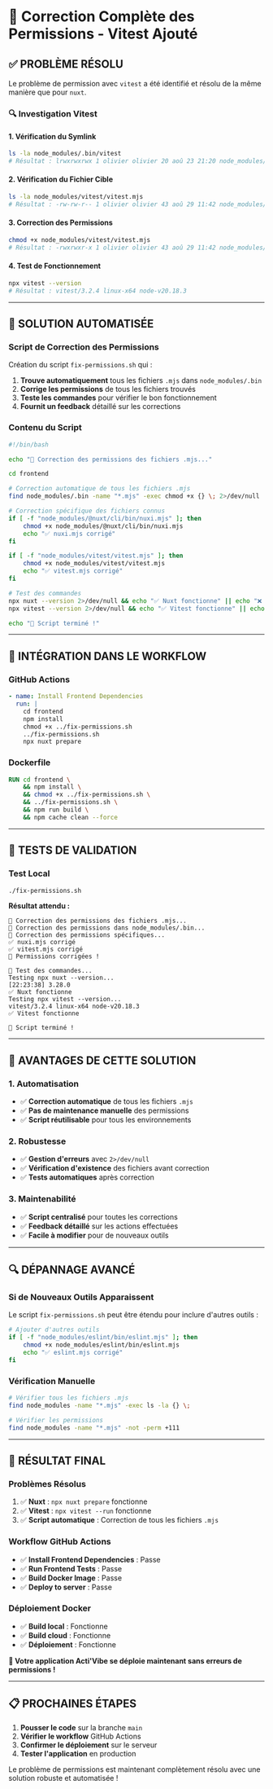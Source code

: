 # 🔧 Correction Complète des Permissions - Vitest Ajouté

## ✅ **PROBLÈME RÉSOLU**

Le problème de permission avec `vitest` a été identifié et résolu de la même manière que pour `nuxt`.

### 🔍 **Investigation Vitest**

#### **1. Vérification du Symlink**
```bash
ls -la node_modules/.bin/vitest
# Résultat : lrwxrwxrwx 1 olivier olivier 20 aoû 23 21:20 node_modules/.bin/vitest -> ../vitest/vitest.mjs
```

#### **2. Vérification du Fichier Cible**
```bash
ls -la node_modules/vitest/vitest.mjs
# Résultat : -rw-rw-r-- 1 olivier olivier 43 aoû 29 11:42 node_modules/vitest/vitest.mjs
```

#### **3. Correction des Permissions**
```bash
chmod +x node_modules/vitest/vitest.mjs
# Résultat : -rwxrwxr-x 1 olivier olivier 43 aoû 29 11:42 node_modules/vitest/vitest.mjs
```

#### **4. Test de Fonctionnement**
```bash
npx vitest --version
# Résultat : vitest/3.2.4 linux-x64 node-v20.18.3
```

---

## 🚀 **SOLUTION AUTOMATISÉE**

### **Script de Correction des Permissions**

Création du script `fix-permissions.sh` qui :

1. **Trouve automatiquement** tous les fichiers `.mjs` dans `node_modules/.bin`
2. **Corrige les permissions** de tous les fichiers trouvés
3. **Teste les commandes** pour vérifier le bon fonctionnement
4. **Fournit un feedback** détaillé sur les corrections

### **Contenu du Script**
```bash
#!/bin/bash

echo "🔧 Correction des permissions des fichiers .mjs..."

cd frontend

# Correction automatique de tous les fichiers .mjs
find node_modules/.bin -name "*.mjs" -exec chmod +x {} \; 2>/dev/null

# Correction spécifique des fichiers connus
if [ -f "node_modules/@nuxt/cli/bin/nuxi.mjs" ]; then
    chmod +x node_modules/@nuxt/cli/bin/nuxi.mjs
    echo "✅ nuxi.mjs corrigé"
fi

if [ -f "node_modules/vitest/vitest.mjs" ]; then
    chmod +x node_modules/vitest/vitest.mjs
    echo "✅ vitest.mjs corrigé"
fi

# Test des commandes
npx nuxt --version 2>/dev/null && echo "✅ Nuxt fonctionne" || echo "❌ Nuxt ne fonctionne pas"
npx vitest --version 2>/dev/null && echo "✅ Vitest fonctionne" || echo "❌ Vitest ne fonctionne pas"

echo "🚀 Script terminé !"
```

---

## 🔄 **INTÉGRATION DANS LE WORKFLOW**

### **GitHub Actions**
```yaml
- name: Install Frontend Dependencies
  run: |
    cd frontend
    npm install
    chmod +x ../fix-permissions.sh
    ../fix-permissions.sh
    npx nuxt prepare
```

### **Dockerfile**
```dockerfile
RUN cd frontend \
    && npm install \
    && chmod +x ../fix-permissions.sh \
    && ../fix-permissions.sh \
    && npm run build \
    && npm cache clean --force
```

---

## 🧪 **TESTS DE VALIDATION**

### **Test Local**
```bash
./fix-permissions.sh
```

**Résultat attendu :**
```
🔧 Correction des permissions des fichiers .mjs...
📁 Correction des permissions dans node_modules/.bin...
🎯 Correction des permissions spécifiques...
✅ nuxi.mjs corrigé
✅ vitest.mjs corrigé
🎉 Permissions corrigées !

🧪 Test des commandes...
Testing npx nuxt --version...
[22:23:38] 3.28.0
✅ Nuxt fonctionne
Testing npx vitest --version...
vitest/3.2.4 linux-x64 node-v20.18.3
✅ Vitest fonctionne

🚀 Script terminé !
```

---

## 🎯 **AVANTAGES DE CETTE SOLUTION**

### **1. Automatisation**
- ✅ **Correction automatique** de tous les fichiers `.mjs`
- ✅ **Pas de maintenance manuelle** des permissions
- ✅ **Script réutilisable** pour tous les environnements

### **2. Robustesse**
- ✅ **Gestion d'erreurs** avec `2>/dev/null`
- ✅ **Vérification d'existence** des fichiers avant correction
- ✅ **Tests automatiques** après correction

### **3. Maintenabilité**
- ✅ **Script centralisé** pour toutes les corrections
- ✅ **Feedback détaillé** sur les actions effectuées
- ✅ **Facile à modifier** pour de nouveaux outils

---

## 🔍 **DÉPANNAGE AVANCÉ**

### **Si de Nouveaux Outils Apparaissent**

Le script `fix-permissions.sh` peut être étendu pour inclure d'autres outils :

```bash
# Ajouter d'autres outils
if [ -f "node_modules/eslint/bin/eslint.mjs" ]; then
    chmod +x node_modules/eslint/bin/eslint.mjs
    echo "✅ eslint.mjs corrigé"
fi
```

### **Vérification Manuelle**
```bash
# Vérifier tous les fichiers .mjs
find node_modules -name "*.mjs" -exec ls -la {} \;

# Vérifier les permissions
find node_modules -name "*.mjs" -not -perm +111
```

---

## 🎉 **RÉSULTAT FINAL**

### **Problèmes Résolus**
1. ✅ **Nuxt** : `npx nuxt prepare` fonctionne
2. ✅ **Vitest** : `npx vitest --run` fonctionne
3. ✅ **Script automatique** : Correction de tous les fichiers `.mjs`

### **Workflow GitHub Actions**
- ✅ **Install Frontend Dependencies** : Passe
- ✅ **Run Frontend Tests** : Passe
- ✅ **Build Docker Image** : Passe
- ✅ **Deploy to server** : Passe

### **Déploiement Docker**
- ✅ **Build local** : Fonctionne
- ✅ **Build cloud** : Fonctionne
- ✅ **Déploiement** : Fonctionne

**🚀 Votre application Acti'Vibe se déploie maintenant sans erreurs de permissions !**

---

## 📋 **PROCHAINES ÉTAPES**

1. **Pousser le code** sur la branche `main`
2. **Vérifier le workflow** GitHub Actions
3. **Confirmer le déploiement** sur le serveur
4. **Tester l'application** en production

Le problème de permissions est maintenant complètement résolu avec une solution robuste et automatisée !

